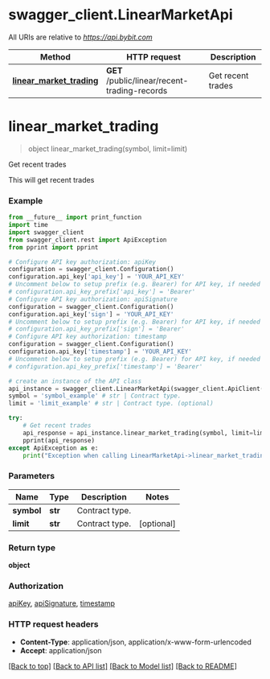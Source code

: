 # swagger_client.LinearMarketApi

All URIs are relative to *https://api.bybit.com*

Method | HTTP request | Description
------------- | ------------- | -------------
[**linear_market_trading**](LinearMarketApi.md#linear_market_trading) | **GET** /public/linear/recent-trading-records | Get recent trades


# **linear_market_trading**
> object linear_market_trading(symbol, limit=limit)

Get recent trades

This will get recent trades

### Example
```python
from __future__ import print_function
import time
import swagger_client
from swagger_client.rest import ApiException
from pprint import pprint

# Configure API key authorization: apiKey
configuration = swagger_client.Configuration()
configuration.api_key['api_key'] = 'YOUR_API_KEY'
# Uncomment below to setup prefix (e.g. Bearer) for API key, if needed
# configuration.api_key_prefix['api_key'] = 'Bearer'
# Configure API key authorization: apiSignature
configuration = swagger_client.Configuration()
configuration.api_key['sign'] = 'YOUR_API_KEY'
# Uncomment below to setup prefix (e.g. Bearer) for API key, if needed
# configuration.api_key_prefix['sign'] = 'Bearer'
# Configure API key authorization: timestamp
configuration = swagger_client.Configuration()
configuration.api_key['timestamp'] = 'YOUR_API_KEY'
# Uncomment below to setup prefix (e.g. Bearer) for API key, if needed
# configuration.api_key_prefix['timestamp'] = 'Bearer'

# create an instance of the API class
api_instance = swagger_client.LinearMarketApi(swagger_client.ApiClient(configuration))
symbol = 'symbol_example' # str | Contract type.
limit = 'limit_example' # str | Contract type. (optional)

try:
    # Get recent trades
    api_response = api_instance.linear_market_trading(symbol, limit=limit)
    pprint(api_response)
except ApiException as e:
    print("Exception when calling LinearMarketApi->linear_market_trading: %s\n" % e)
```

### Parameters

Name | Type | Description  | Notes
------------- | ------------- | ------------- | -------------
 **symbol** | **str**| Contract type. | 
 **limit** | **str**| Contract type. | [optional] 

### Return type

**object**

### Authorization

[apiKey](../README.md#apiKey), [apiSignature](../README.md#apiSignature), [timestamp](../README.md#timestamp)

### HTTP request headers

 - **Content-Type**: application/json, application/x-www-form-urlencoded
 - **Accept**: application/json

[[Back to top]](#) [[Back to API list]](../README.md#documentation-for-api-endpoints) [[Back to Model list]](../README.md#documentation-for-models) [[Back to README]](../README.md)

